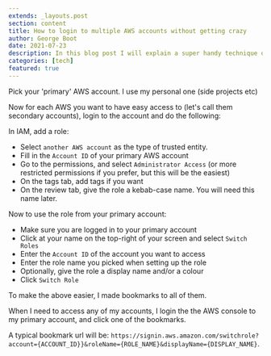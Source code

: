 ```yaml
---
extends: _layouts.post
section: content
title: How to login to multiple AWS accounts without getting crazy
author: George Boot
date: 2021-07-23
description: In this blog post I will explain a super handy technique on how to organise access to multiple AWS accounts.
categories: [tech]
featured: true
---
```


Pick your 'primary' AWS account. I use my personal one (side projects etc)

Now for each AWS you want to have easy access to (let's call them secondary accounts), login to the account and do the following:

In IAM, add a role:
- Select `another AWS account` as the type of trusted entity.
- Fill in the `Account ID` of your primary AWS account
- Go to the permissions, and select `Administrator Access` (or more restricted permissions if you prefer, but this will be the easiest)
- On the tags tab, add tags if you want
- On the review tab, give the role a kebab-case name. You will need this name later.

Now to use the role from your primary account:
- Make sure you are logged in to your primary account
- Click at your name on the top-right of your screen and select `Switch Roles`
- Enter the `Account ID` of the account you want to access
- Enter the role name you picked when setting up the role
- Optionally, give the role a display name and/or a colour
- Click `Switch Role`

To make the above easier, I made bookmarks to all of them.

When I need to access any of my accounts, I login the the AWS console to my primary account, and click one of the bookmarks.

A typical bookmark url will be: `https://signin.aws.amazon.com/switchrole?account={ACCOUNT_ID}}&roleName={ROLE_NAME}&displayName={DISPLAY_NAME}`.